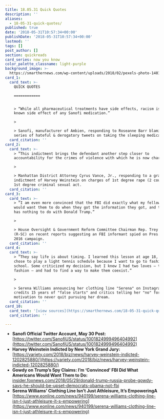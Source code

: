 ```yaml
---
title: 18.05.31 Quick Quotes
description: ''
aliases:
  - 18-05-31-quick-quotes/
published: true
date: '2018-05-31T10:57:34+00:00'
publishDate: '2018-05-31T10:57:34+00:00'
lastmod: ''
tags: []
post_author: []
section: quickreads
card_series: now you know
color_palette_classname: light-purple
background_image: >-
  https://smarthernews.com/wp-content/uploads/2018/02/pexels-photo-140123-360x360.jpeg
card_1:
  card_text: >-
    QUICK QUOTES

    ============


    > “While all pharmaceutical treatments have side effects, racism is not a
    known side effect of any Sanofi medication.”

    > 

    > Sanofi, manufacturer of Ambien, responding to Roseanne Barr blaming a
    series of hateful & derogatory tweets on taking the sleeping medication.
  card_citation: ''
card_2:
  card_text: >-
    > “This indictment brings the defendant another step closer to
    accountability for the crimes of violence with which he is now charged.”

    > 

    > Manhattan District Attorney Cyrus Vance, Jr., responding to a grand jury's
    indictment of Harvey Weinstein on charges of 1st degree rape (2 counts) &
    1st degree criminal sexual act.
  card_citation: ''
card_3:
  card_text: >-
    > “I am even more convinced that the FBI did exactly what my fellow citizens
    would want them to do when they got the information they got, and that it
    has nothing to do with Donald Trump.”

    > 

    > House Oversight & Government Reform Committee Chairman Rep. Trey Gowdy
    (R-SC) on recent reports suggesting an FBI informant spied on Pres. Trump's
    2016 campaign.
  card_citation: ''
card_4:
  card_text: >-
    > “They say life is about timing. I learned this lesson at age 18, when I
    chose to play a light tennis schedule because I want to go to fashion
    school. Some criticized my decision, but I knew I had two loves – tennis and
    fashion – and had to find a way to make them coexist.”

    > 

    > Serena Williams announcing her clothing line "Serena" on Instagram. She
    credits 15 years of "false starts" and critics telling her "no" for the
    motivation to never quit pursuing her dream.
  card_citation: ''
card_10:
  card_text: '[view sources](https://smarthernews.com/18-05-31-quick-quotes/)'
  card_citation: ''

---
```

*   **Sanofi Official Twitter Account, May 30 Post:** [https://twitter.com/SanofiUS/status/1001824999496404992](https://twitter.com/SanofiUS/status/1001824999496404992)
*   **Harvey Weinstein Indicted by New York Grand Jury:** [https://variety.com/2018/biz/news/harvey-weinstein-indicted-1202825880/](https://variety.com/2018/biz/news/harvey-weinstein-indicted-1202825880/)
*   **Gowdy on Trump’s Spy Claims: I’m ‘Convinced’ FBI Did What Americans Would Want Them to Do:** [insider.foxnews.com/2018/05/29/donald-trump-russia-probe-gowdy-says-he-should-be-upset-democrats-obama-not-fbi](http://insider.foxnews.com/2018/05/29/donald-trump-russia-probe-gowdy-says-he-should-be-upset-democrats-obama-not-fbi)
*   **Serena Williams’ Clothing Line Isn’t Just Athleisure, It’s EmpoweringA** [https://www.eonline.com/news/940199/serena-williams-clothing-line-isn-t-just-athleisure-it-s-empowering](https://www.eonline.com/news/940199/serena-williams-clothing-line-isn-t-just-athleisure-it-s-empowering)